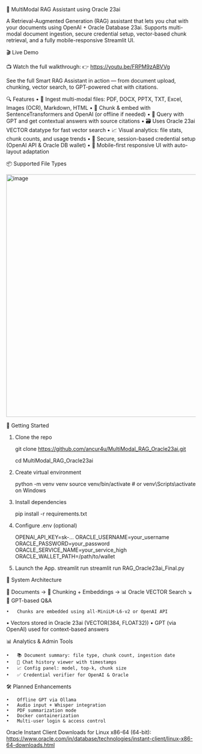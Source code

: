 🤖 MultiModal RAG Assistant using Oracle 23ai

A Retrieval-Augmented Generation (RAG) assistant that lets you chat with your documents using OpenAI + Oracle Database 23ai. Supports multi-modal document ingestion, secure credential setup, vector-based chunk retrieval, and a fully mobile-responsive Streamlit UI.

🎬 Live Demo

📺 Watch the full walkthrough:
👉 https://youtu.be/FRPM9zABVVg

See the full Smart RAG Assistant in action — from document upload, chunking, vector search, to GPT-powered chat with citations.

🔍 Features
	•	📄 Ingest multi-modal files: PDF, DOCX, PPTX, TXT, Excel, Images (OCR), Markdown, HTML
	•	🧠 Chunk & embed with SentenceTransformers and OpenAI (or offline if needed)
	•	💬 Query with GPT and get contextual answers with source citations
	•	🗃️ Uses Oracle 23ai VECTOR datatype for fast vector search
	•	📈 Visual analytics: file stats, chunk counts, and usage trends
	•	🔐 Secure, session-based credential setup (OpenAI API & Oracle DB wallet)
	•	📱 Mobile-first responsive UI with auto-layout adaptation

📦 Supported File Types

<img width="643" alt="image" src="https://github.com/user-attachments/assets/8fc2567a-7f73-433b-827c-a683b6e29198" />

🚀 Getting Started

1. Clone the repo

   git clone https://github.com/ancur4u/MultiModal_RAG_Oracle23ai.git
   
   cd MultiModal_RAG_Oracle23ai
   
2. Create virtual environment
   
   python -m venv venv
   source venv/bin/activate  # or venv\Scripts\activate on Windows
   
3. Install dependencies
   
   pip install -r requirements.txt
4. Configure .env (optional)
   
   OPENAI_API_KEY=sk-...
   ORACLE_USERNAME=your_username
   ORACLE_PASSWORD=your_password
   ORACLE_SERVICE_NAME=your_service_high
   ORACLE_WALLET_PATH=/path/to/wallet
   
5. Launch the App.
   streamlit run streamlit run RAG_Oracle23ai_Final.py

🧠 System Architecture

📄 Documents → 🧠 Chunking + Embeddings → 📊 Oracle VECTOR Search
                                      ↘
                                🤖 GPT-based Q&A
                                
	•	Chunks are embedded using all-MiniLM-L6-v2 or OpenAI API
  •	Vectors stored in Oracle 23ai (VECTOR(384, FLOAT32))
	•	GPT (via OpenAI) used for context-based answers

📊 Analytics & Admin Tools

	•	📚 Document summary: file type, chunk count, ingestion date
	•	💬 Chat history viewer with timestamps
	•	📈 Config panel: model, top-k, chunk size
	•	✅ Credential verifier for OpenAI & Oracle

🛠️ Planned Enhancements

	•	Offline GPT via Ollama
	•	Audio input + Whisper integration
	•	PDF summarization mode
	•	Docker containerization
	•	Multi-user login & access control


Oracle Instant Client Downloads for Linux x86-64 (64-bit): https://www.oracle.com/in/database/technologies/instant-client/linux-x86-64-downloads.html



